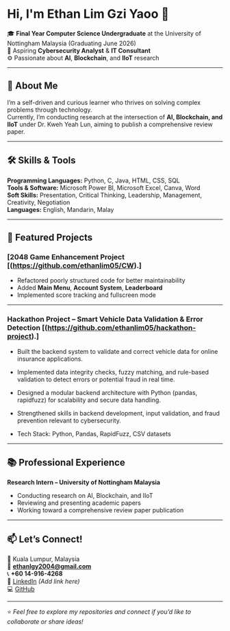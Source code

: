 # Hi, I'm Ethan Lim Gzi Yaoo 👋

🎓 **Final Year Computer Science Undergraduate** at the University of Nottingham Malaysia (Graduating June 2026)  
🔐 Aspiring **Cybersecurity Analyst** & **IT Consultant**  
⚙️ Passionate about **AI**, **Blockchain**, and **IIoT** research

---

## 🚀 About Me
I’m a self-driven and curious learner who thrives on solving complex problems through technology.  
Currently, I’m conducting research at the intersection of **AI, Blockchain, and IIoT** under Dr. Kweh Yeah Lun, aiming to publish a comprehensive review paper.  

---

## 🛠 Skills & Tools
**Programming Languages:** Python, C, Java, HTML, CSS, SQL  
**Tools & Software:** Microsoft Power BI, Microsoft Excel, Canva, Word  
**Soft Skills:** Presentation, Critical Thinking, Leadership, Management, Creativity, Negotiation  
**Languages:** English, Mandarin, Malay

---

## 📌 Featured Projects
### [2048 Game Enhancement Project [(https://github.com/ethanlim05/CW).]
- Refactored poorly structured code for better maintainability
- Added **Main Menu**, **Account System**, **Leaderboard**
- Implemented score tracking and fullscreen mode

---

### Hackathon Project – Smart Vehicle Data Validation & Error Detection [(https://github.com/ethanlim05/hackathon-project).]
- Built the backend system to validate and correct vehicle data for online insurance applications.
- Implemented data integrity checks, fuzzy matching, and rule-based validation to detect errors or potential fraud in real time.
- Designed a modular backend architecture with Python (pandas, rapidfuzz) for scalability and secure data handling.
- Strengthened skills in backend development, input validation, and fraud prevention relevant to cybersecurity.

- Tech Stack: Python, Pandas, RapidFuzz, CSV datasets

---

## 📚 Professional Experience
**Research Intern – University of Nottingham Malaysia**  
- Conducting research on AI, Blockchain, and IIoT  
- Reviewing and presenting academic papers  
- Working toward a comprehensive review paper publication

---

## 📫 Let’s Connect!
📍 Kuala Lumpur, Malaysia  
📧 **ethanlgy2004@gmail.com**  
📞 **+60 14-916-4268**  
💼 [LinkedIn](#) *(Add link here)*  
💻 [GitHub](https://github.com/ethanlim05)

---
⭐ *Feel free to explore my repositories and connect if you’d like to collaborate or share ideas!*
